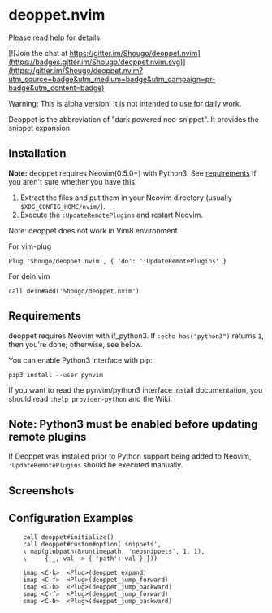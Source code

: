 deoppet.nvim
============

Please read [help](doc/deoppet.txt) for details.

[![Join the chat at https://gitter.im/Shougo/deoppet.nvim](https://badges.gitter.im/Shougo/deoppet.nvim.svg)](https://gitter.im/Shougo/deoppet.nvim?utm_source=badge&utm_medium=badge&utm_campaign=pr-badge&utm_content=badge)

Warning: This is alpha version!  It is not intended to use for daily work.

Deoppet is the abbreviation of "dark powered neo-snippet".  It
provides the snippet expansion.


## Installation

**Note:** deoppet requires Neovim(0.5.0+) with Python3.
See [requirements](#requirements) if you aren't sure whether you have this.

1. Extract the files and put them in your Neovim directory
   (usually `$XDG_CONFIG_HOME/nvim/`).
2. Execute the `:UpdateRemotePlugins` and restart Neovim.

Note: deoppet does not work in Vim8 environment.


For vim-plug

```viml
Plug 'Shougo/deoppet.nvim', { 'do': ':UpdateRemotePlugins' }
```

For dein.vim

```viml
call dein#add('Shougo/deoppet.nvim')
```


## Requirements

deoppet requires Neovim with if\_python3.
If `:echo has("python3")` returns `1`, then you're done; otherwise, see below.

You can enable Python3 interface with pip:

    pip3 install --user pynvim

If you want to read the pynvim/python3 interface install documentation,
you should read `:help provider-python` and the Wiki.


## Note: Python3 must be enabled before updating remote plugins
If Deoppet was installed prior to Python support being added to Neovim,
`:UpdateRemotePlugins` should be executed manually.


## Screenshots


## Configuration Examples

```vim
	call deoppet#initialize()
	call deoppet#custom#option('snippets',
	\ map(globpath(&runtimepath, 'neosnippets', 1, 1),
	\     { _, val -> { 'path': val } }))

	imap <C-k>  <Plug>(deoppet_expand)
	imap <C-f>  <Plug>(deoppet_jump_forward)
	imap <C-b>  <Plug>(deoppet_jump_backward)
	smap <C-f>  <Plug>(deoppet_jump_forward)
	smap <C-b>  <Plug>(deoppet_jump_backward)
```
